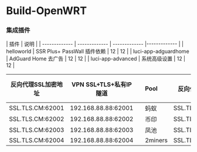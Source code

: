 # Build-OpenWRT

### 集成插件
| 插件 | 说明 |
| ------------- | ------------- | ------------- |------------- |
| helloworld | SSR Plus+ PassWall 插件依赖 | 12 | 12 |
| luci-app-adguardhome | AdGuard Home 去广告 | 12 | 12 |
| luci-app-advanced | 系统高级设置 | 12 | 12 |

| 反向代理SSL加密地址  |VPN SSL+TLS+私有IP隧道 | |  Pool | 反向代理SSL地址  |VPN SSL+TLS+mTLS+私有IP隧道 |
|:---------------:|---------|-| :------------ |:---------------:|--------------|
| SSL.TLS.CM:62001 | 192.168.88.88:62001 || 蚂蚁   | SSL.TLS.CM:62001 | 192.168.88.88:62005 |
| SSL.TLS.CM:62002 | 192.168.88.88:62002 || 币印   | SSL.TLS.CM:62001 | 192.168.88.88:62006 |
| SSL.TLS.CM:62003  | 192.168.88.88:62003 || 凤池   | SSL.TLS.CM:62001 | 192.168.88.88:62007 |
| SSL.TLS.CM:62004  | 192.168.88.88:62004 || 2miners   | SSL.TLS.CM:62001 | 192.168.88.88:62008 |
